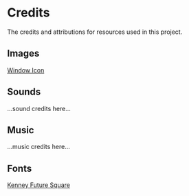 # Credits

The credits and attributions for resources used in this project.

## Images

[Window Icon](https://www.flaticon.com/free-icons/fire)

## Sounds

...sound credits here...

## Music

...music credits here...

## Fonts

[Kenney Future Square](https://kenney.nl/assets/kenney-fonts)
